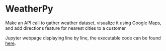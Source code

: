 # WeatherPy
Make an API call to gather weather dataset, visualize it using Google Maps, and add directions feature for nearest cities to a customer

Jupyter webpage displaying line by line, the executable code can be found [here](http://35.238.37.34/notebooks/Downloads/Public_Profile/Profile.ipynb). 

